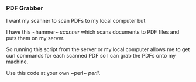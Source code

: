 ### PDF Grabber

I want my scanner to scan PDFs to my local computer but

I have this ~hammer~ *scanner* which scans documents to PDF files and
puts them on my server.

So running this script from the server or my local computer allows me
to get curl commands for each scanned PDF so I can grab the PDFs onto
my machine.

Use this code at your own ~perl~ *peril*.
